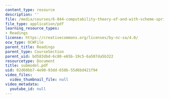 ```yaml
---
content_type: resource
description: ''
file: /media/courses/6-844-computability-theory-of-and-with-scheme-spring-2003/02d60bb74e9093dd658b55d6bd421f94_submodel.pdf
file_type: application/pdf
learning_resource_types:
- Readings
license: https://creativecommons.org/licenses/by-nc-sa/4.0/
ocw_type: OCWFile
parent_title: Readings
parent_type: CourseSection
parent_uid: bd583dbd-6c80-e65b-19c5-6a507da5b322
resourcetype: Document
title: submodel.pdf
uid: 02d60bb7-4e90-93dd-658b-55d6bd421f94
video_files:
  video_thumbnail_file: null
video_metadata:
  youtube_id: null
---
```

